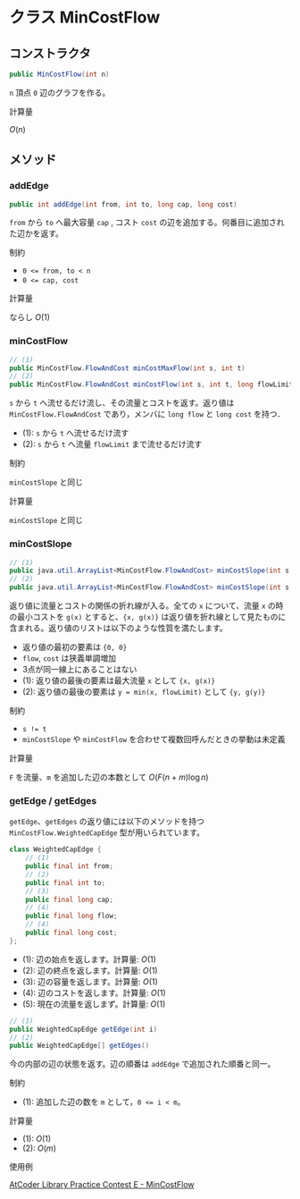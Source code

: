 # クラス MinCostFlow

## コンストラクタ

```java
public MinCostFlow(int n)
```

`n` 頂点 `0` 辺のグラフを作る。

計算量

$O(n)$

## メソッド

### addEdge

```java
public int addEdge(int from, int to, long cap, long cost)
```

`from` から `to` へ最大容量 `cap` , コスト `cost` の辺を追加する。何番目に追加された辺かを返す。

制約

- `0 <= from, to < n`
- `0 <= cap, cost`

計算量

ならし $O(1)$

### minCostFlow

```java
// (1)
public MinCostFlow.FlowAndCost minCostMaxFlow(int s, int t)
// (2)
public MinCostFlow.FlowAndCost minCostFlow(int s, int t, long flowLimit)
```

`s` から `t` へ流せるだけ流し、その流量とコストを返す。返り値は `MinCostFlow.FlowAndCost` であり，メンバに `long flow` と `long cost` を持つ．

- (1): `s` から `t` へ流せるだけ流す
- (2): `s` から `t` へ流量 `flowLimit` まで流せるだけ流す

制約

`minCostSlope` と同じ

計算量

`minCostSlope` と同じ

### minCostSlope

```java
// (1)
public java.util.ArrayList<MinCostFlow.FlowAndCost> minCostSlope(int s, int t)
// (2)
public java.util.ArrayList<MinCostFlow.FlowAndCost> minCostSlope(int s, int t, long flowLimit)
```

返り値に流量とコストの関係の折れ線が入る。全ての `x` について、流量 `x` の時の最小コストを `g(x)` とすると、`{x, g(x)}` は返り値を折れ線として見たものに含まれる。返り値のリストは以下のような性質を満たします。

- 返り値の最初の要素は `{0, 0}`
- `flow`, `cost` は狭義単調増加
- 3点が同一線上にあることはない
- (1): 返り値の最後の要素は最大流量 `x` として `{x, g(x)}`
- (2): 返り値の最後の要素は `y = min(x, flowLimit)` として `{y, g(y)}`

制約

- `s != t`
- `minCostSlope` や `minCostFlow` を合わせて複数回呼んだときの挙動は未定義

計算量

`F` を流量、`m` を追加した辺の本数として $O(F (n + m) \log n)$

### getEdge / getEdges

`getEdge`、`getEdges` の返り値には以下のメソッドを持つ `MinCostFlow.WeightedCapEdge` 型が用いられています。

```java
class WeightedCapEdge {
    // (1)
    public final int from;
    // (2)
    public final int to;
    // (3)
    public final long cap;
    // (4)
    public final long flow;
    // (4)
    public final long cost;
};
```

- (1): 辺の始点を返します。計算量: $O(1)$
- (2): 辺の終点を返します。計算量: $O(1)$
- (3): 辺の容量を返します。計算量: $O(1)$
- (4): 辺のコストを返します。計算量: $O(1)$
- (5): 現在の流量を返しまず。計算量: $O(1)$

```java
// (1)
public WeightedCapEdge getEdge(int i)
// (2)
public WeightedCapEdge[] getEdges()
```

今の内部の辺の状態を返す。辺の順番は `addEdge` で追加された順番と同一。

制約

- (1): 追加した辺の数を `m` として，`0 <= i < m`。

計算量

- (1): $O(1)$
- (2): $O(m)$

使用例

[AtCoder Library Practice Contest E - MinCostFlow](https://atcoder.jp/contests/practice2/submissions/20811599)
